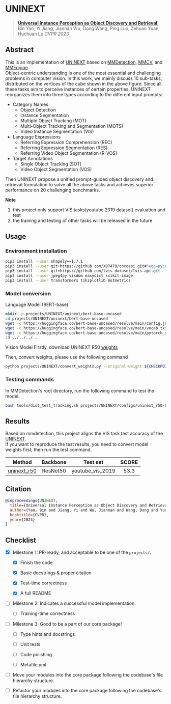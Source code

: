 # UNINEXT

> [**Universal Instance Perception as Object Discovery and Retrieval**](https://arxiv.org/abs/2303.06674),
> Bin Yan, Yi Jiang, Jiannan Wu, Dong Wang, Ping Luo, Zehuan Yuan, Huchuan Lu
> *CVPR 2023*

## Abstract

This is an implementation of [UNINEXT](https://github.com/MasterBin-IIAU/UNINEXT) based on [MMDetection](https://github.com/open-mmlab/mmdetection), [MMCV](https://github.com/open-mmlab/mmcv), and [MMEngine](https://github.com/open-mmlab/mmengine).
<br>
Object-centric understanding is one of the most essential and challenging problems in computer vision. In this work, we mainly discuss 10 sub-tasks, distributed on the vertices of the cube shown in the above figure. Since all these tasks aim to perceive instances of certain properties, UNINEXT reorganizes them into three types according to the different input prompts:

- Category Names
  - Object Detection
  - Instance Segmentation
  - Multiple Object Tracking (MOT)
  - Multi-Object Tracking and Segmentation (MOTS)
  - Video Instance Segmentation (VIS)
- Language Expressions
  - Referring Expression Comprehension (REC)
  - Referring Expression Segmentation (RES)
  - Referring Video Object Segmentation (R-VOS)
- Target Annotations
  - Single Object Tracking (SOT)
  - Video Object Segmentation (VOS)

Then UNINEXT propose a unified prompt-guided object discovery and retrieval formulation
to solve all the above tasks and achieves superior performance on 20 challenging benchmarks.
<br>

</div>

**Note**

1. this project only support VIS tasks(youtube 2019 dataset) evaluation and test
2. the training and testing of other tasks will be released in the future

## Usage

### Environment installation

```bash
pip3 install --user shapely==1.7.1
pip3 install --user git+https://github.com/XD7479/cocoapi.git#"egg=pycocotools&subdirectory=PythonAPI"
pip3 install --user git+https://github.com/lvis-dataset/lvis-api.git
pip3 install --user jpeg4py visdom easydict scikit-image
pip3 install --user transformers tikzplotlib motmetrics
```

### Model conversion

Language Model (BERT-base)

```bash
mkdir -p projects/UNINEXT/uninext/bert-base-uncased
cd projects/UNINEXT/uninext/bert-base-uncased
wget -c https://huggingface.co/bert-base-uncased/resolve/main/config.json
wget -c https://huggingface.co/bert-base-uncased/resolve/main/vocab.txt
wget -c https://huggingface.co/bert-base-uncased/resolve/main/pytorch_model.bin
cd ../../../..
```

Vision Model
Firstly, download UNINEXT R50 [weights](https://maildluteducn-my.sharepoint.com/:f:/g/personal/yan_bin_mail_dlut_edu_cn/ErbTZCzv0vJAoIMwa90_3qoBOFbHIJJTVxI58-kk2nfkhw?e=4qvjrR)

Then, convert weights, please use the following command

```bash
python projects/UNINEXT/convert_weights.py --original-weight ${CHECKPOINT_PATH} --out-weight ${CHECKPOINT_PATH}
```

### Testing commands

In MMDetection's root directory, run the following command to test the model:

```bash
bash tools/dist_test_tracking.sh projects/UNINEXT/configs/uninext_r50-8e_youtubevis2019.py 8 --checkpoint ${CHECKPOINT_PATH}
```

## Results

Based on mmdetection, this project aligns the VIS task test accuracy of the  [UNINEXT](https://github.com/MasterBin-IIAU/UNINEXT).
<br>
If you want to reproduce the test results, you need to convert model weights first, then run the test command.

|                          Method                           | Backbone |     Test set     | SCORE |
| :-------------------------------------------------------: | :------: | :--------------: | :---: |
| [uninext_r50](./configs/uninext_r50-8e_youtubevis2019.py) | ResNet50 | youtube_vis_2019 | 53.3  |

## Citation

```BibTeX
@inproceedings{UNINEXT,
  title={Universal Instance Perception as Object Discovery and Retrieval},
  author={Yan, Bin and Jiang, Yi and Wu, Jiannan and Wang, Dong and Yuan, Zehuan and Luo, Ping and Lu, Huchuan},
  booktitle={CVPR},
  year={2023}
}
```

## Checklist

<!-- Here is a checklist illustrating a usual development workflow of a successful project, and also serves as an overview of this project's progress. The PIC (person in charge) or contributors of this project should check all the items that they believe have been finished, which will further be verified by codebase maintainers via a PR.
OpenMMLab's maintainer will review the code to ensure the project's quality. Reaching the first milestone means that this project suffices the minimum requirement of being merged into 'projects/'. But this project is only eligible to become a part of the core package upon attaining the last milestone.
Note that keeping this section up-to-date is crucial not only for this project's developers but the entire community, since there might be some other contributors joining this project and deciding their starting point from this list. It also helps maintainers accurately estimate time and effort on further code polishing, if needed.
A project does not necessarily have to be finished in a single PR, but it's essential for the project to at least reach the first milestone in its very first PR. -->

- [x] Milestone 1: PR-ready, and acceptable to be one of the `projects/`.

  - [x] Finish the code

    <!-- The code's design shall follow existing interfaces and convention. For example, each model component should be registered into `mmdet.registry.MODELS` and configurable via a config file. -->

  - [x] Basic docstrings & proper citation

    <!-- Each major object should contain a docstring, describing its functionality and arguments. If you have adapted the code from other open-source projects, don't forget to cite the source project in docstring and make sure your behavior is not against its license. Typically, we do not accept any code snippet under GPL license. [A Short Guide to Open Source Licenses](https://medium.com/nationwide-technology/a-short-guide-to-open-source-licenses-cf5b1c329edd) -->

  - [x] Test-time correctness

    <!-- If you are reproducing the result from a paper, make sure your model's inference-time performance matches that in the original paper. The weights usually could be obtained by simply renaming the keys in the official pre-trained weights. This test could be skipped though, if you are able to prove the training-time correctness and check the second milestone. -->

  - [x] A full README

    <!-- As this template does. -->

- [ ] Milestone 2: Indicates a successful model implementation.

  - [ ] Training-time correctness

    <!-- If you are reproducing the result from a paper, checking this item means that you should have trained your model from scratch based on the original paper's specification and verified that the final result matches the report within a minor error range. -->

- [ ] Milestone 3: Good to be a part of our core package!

  - [ ] Type hints and docstrings

    <!-- Ideally *all* the methods should have [type hints](https://www.pythontutorial.net/python-basics/python-type-hints/) and [docstrings](https://google.github.io/styleguide/pyguide.html#381-docstrings). [Example](https://github.com/open-mmlab/mmdetection/blob/5b0d5b40d5c6cfda906db7464ca22cbd4396728a/mmdet/datasets/transforms/transforms.py#L41-L169) -->

  - [ ] Unit tests

    <!-- Unit tests for each module are required. [Example](https://github.com/open-mmlab/mmdetection/blob/5b0d5b40d5c6cfda906db7464ca22cbd4396728a/tests/test_datasets/test_transforms/test_transforms.py#L35-L88) -->

  - [ ] Code polishing

    <!-- Refactor your code according to reviewer's comment. -->

  - [ ] Metafile.yml

    <!-- It will be parsed by MIM and Inferencer. [Example](https://github.com/open-mmlab/mmdetection/blob/3.x/configs/faster_rcnn/metafile.yml) -->

- [ ] Move your modules into the core package following the codebase's file hierarchy structure.

  <!-- In particular, you may have to refactor this README into a standard one. [Example](https://github.com/open-mmlab/mmdetection/blob/3.x/configs/faster_rcnn/README.md) -->

- [ ] Refactor your modules into the core package following the codebase's file hierarchy structure.
